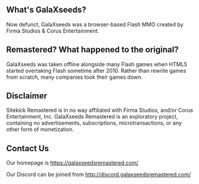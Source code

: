 ## What's GalaXseeds?
Now defunct, GalaXseeds was a browser-based Flash MMO created by Firma Studios & Corus Entertainment.

## Remastered? What happened to the original?
GalaXseeds was taken offline alongside many Flash games when HTML5 started overtaking Flash sometime after 2010.  Rather than rewrite games from scratch, many companies took their games down.

## Disclaimer
Sitekick Remastered is in no way affiliated with Firma Studios, and/or Corus Entertainment, Inc. GalaXseeds Remastered is an exploratory project, containing no advertisements, subscriptions, microtransactions, or any other form of monetization.

## Contact Us
Our homepage is https://galaxseedsremastered.com/

Our Discord can be joined from http://discord.galaxseedsremastered.com/